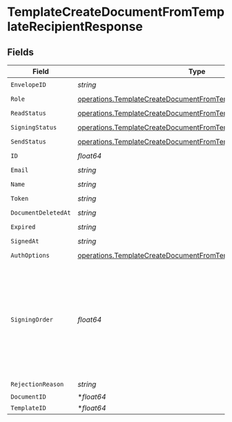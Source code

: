 # TemplateCreateDocumentFromTemplateRecipientResponse


## Fields

| Field                                                                                                                                                  | Type                                                                                                                                                   | Required                                                                                                                                               | Description                                                                                                                                            |
| ------------------------------------------------------------------------------------------------------------------------------------------------------ | ------------------------------------------------------------------------------------------------------------------------------------------------------ | ------------------------------------------------------------------------------------------------------------------------------------------------------ | ------------------------------------------------------------------------------------------------------------------------------------------------------ |
| `EnvelopeID`                                                                                                                                           | *string*                                                                                                                                               | :heavy_check_mark:                                                                                                                                     | N/A                                                                                                                                                    |
| `Role`                                                                                                                                                 | [operations.TemplateCreateDocumentFromTemplateRole](../../models/operations/templatecreatedocumentfromtemplaterole.md)                                 | :heavy_check_mark:                                                                                                                                     | N/A                                                                                                                                                    |
| `ReadStatus`                                                                                                                                           | [operations.TemplateCreateDocumentFromTemplateReadStatus](../../models/operations/templatecreatedocumentfromtemplatereadstatus.md)                     | :heavy_check_mark:                                                                                                                                     | N/A                                                                                                                                                    |
| `SigningStatus`                                                                                                                                        | [operations.TemplateCreateDocumentFromTemplateSigningStatus](../../models/operations/templatecreatedocumentfromtemplatesigningstatus.md)               | :heavy_check_mark:                                                                                                                                     | N/A                                                                                                                                                    |
| `SendStatus`                                                                                                                                           | [operations.TemplateCreateDocumentFromTemplateSendStatus](../../models/operations/templatecreatedocumentfromtemplatesendstatus.md)                     | :heavy_check_mark:                                                                                                                                     | N/A                                                                                                                                                    |
| `ID`                                                                                                                                                   | *float64*                                                                                                                                              | :heavy_check_mark:                                                                                                                                     | N/A                                                                                                                                                    |
| `Email`                                                                                                                                                | *string*                                                                                                                                               | :heavy_check_mark:                                                                                                                                     | N/A                                                                                                                                                    |
| `Name`                                                                                                                                                 | *string*                                                                                                                                               | :heavy_check_mark:                                                                                                                                     | N/A                                                                                                                                                    |
| `Token`                                                                                                                                                | *string*                                                                                                                                               | :heavy_check_mark:                                                                                                                                     | N/A                                                                                                                                                    |
| `DocumentDeletedAt`                                                                                                                                    | *string*                                                                                                                                               | :heavy_check_mark:                                                                                                                                     | N/A                                                                                                                                                    |
| `Expired`                                                                                                                                              | *string*                                                                                                                                               | :heavy_check_mark:                                                                                                                                     | N/A                                                                                                                                                    |
| `SignedAt`                                                                                                                                             | *string*                                                                                                                                               | :heavy_check_mark:                                                                                                                                     | N/A                                                                                                                                                    |
| `AuthOptions`                                                                                                                                          | [operations.TemplateCreateDocumentFromTemplateRecipientAuthOptions](../../models/operations/templatecreatedocumentfromtemplaterecipientauthoptions.md) | :heavy_check_mark:                                                                                                                                     | N/A                                                                                                                                                    |
| `SigningOrder`                                                                                                                                         | *float64*                                                                                                                                              | :heavy_check_mark:                                                                                                                                     | The order in which the recipient should sign the document. Only works if the document is set to sequential signing.                                    |
| `RejectionReason`                                                                                                                                      | *string*                                                                                                                                               | :heavy_check_mark:                                                                                                                                     | N/A                                                                                                                                                    |
| `DocumentID`                                                                                                                                           | **float64*                                                                                                                                             | :heavy_minus_sign:                                                                                                                                     | N/A                                                                                                                                                    |
| `TemplateID`                                                                                                                                           | **float64*                                                                                                                                             | :heavy_minus_sign:                                                                                                                                     | N/A                                                                                                                                                    |